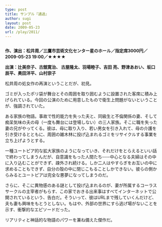 ```yaml
---
type: post
title: サンプル『通過』
author: sugi
layout: post
date: 2009-05-23
url: /play/2011/
---
```

<img src="/images/play/20090523.jpg" alt="" class="alignleft" />

**作、演出：松井周／三鷹市芸術文化センター星のホール／指定席3000円／2009-05-23 19:00／★★★★**

**出演：辻美奈子、古舘寛治、 古屋隆太、羽場睦子、吉田 亮、野津あおい、坂口辰平、奥田洋平、山村崇子**

松井周の処女作の再演ということだが、初見。

ゴミが入ったポリ袋が舞台とその周囲を取り囲むように設置された客席に積み上げられている。今回の公演のために用意したもので衛生上問題がないということが、強調されていた。

ある家族の物語。事故で性的能力を失った夫と、同級生と不倫関係の妻、そして痴呆気味の夫の母（一度も舞台には登場しない）の三人家族。そこに職を失った妻の兄がやってくる。彼は、母に取り入り、若い男女を引き入れて、母の介護を引き受けるとともに、周囲の雑木林に投げ込まれるゴミをリサイクルする事業を立ち上げようとする。

一種ユートピア的な拡大家族のようになっていき、それだけをとらえるといい話で終わってしまうんだが、自意識をもった人間たち----中心となる夫婦はその中に入り込むことができず、疎外され続ける。しか二人はやすらぎをお互いの中に求めることもできず、自分の殻の中に閉じこもることしかできない。彼らの側からみるとユートピアは完全な悪夢になってしまうのだ。

さらに、そこに異物感のある謎として投げ込まれるのが、妻が所属するコーラスサークルの主宰者がもらす、この家でおきる出来事はすべてインターネットで公開されているという、告白だ。そういって、彼はURLまで残していくんだけど、夫も妻も興味をもとうとしない。もはや、外部の世界にすら逃げ場がないことを示す、衝撃的なエピソードだった。

リアリティと神話的な物語のパワーを兼ね備えた傑作だ。
